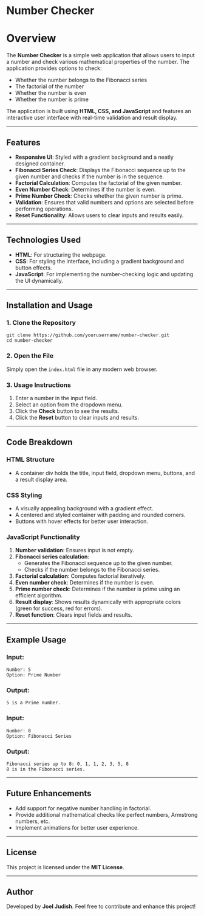# Number Checker

# Overview
The **Number Checker** is a simple web application that allows users to input a number and check various mathematical properties of the number. The application provides options to check:

- Whether the number belongs to the Fibonacci series
- The factorial of the number
- Whether the number is even
- Whether the number is prime

The application is built using **HTML, CSS, and JavaScript** and features an interactive user interface with real-time validation and result display.

---

## Features
- **Responsive UI**: Styled with a gradient background and a neatly designed container.
- **Fibonacci Series Check**: Displays the Fibonacci sequence up to the given number and checks if the number is in the sequence.
- **Factorial Calculation**: Computes the factorial of the given number.
- **Even Number Check**: Determines if the number is even.
- **Prime Number Check**: Checks whether the given number is prime.
- **Validation**: Ensures that valid numbers and options are selected before performing operations.
- **Reset Functionality**: Allows users to clear inputs and results easily.

---

## Technologies Used
- **HTML**: For structuring the webpage.
- **CSS**: For styling the interface, including a gradient background and button effects.
- **JavaScript**: For implementing the number-checking logic and updating the UI dynamically.

---

## Installation and Usage
### 1. Clone the Repository
```
git clone https://github.com/yourusername/number-checker.git
cd number-checker
```

### 2. Open the File
Simply open the `index.html` file in any modern web browser.

### 3. Usage Instructions
1. Enter a number in the input field.
2. Select an option from the dropdown menu.
3. Click the **Check** button to see the results.
4. Click the **Reset** button to clear inputs and results.

---

## Code Breakdown
### **HTML Structure**
- A container div holds the title, input field, dropdown menu, buttons, and a result display area.

### **CSS Styling**
- A visually appealing background with a gradient effect.
- A centered and styled container with padding and rounded corners.
- Buttons with hover effects for better user interaction.

### **JavaScript Functionality**
1. **Number validation**: Ensures input is not empty.
2. **Fibonacci series calculation**:
   - Generates the Fibonacci sequence up to the given number.
   - Checks if the number belongs to the Fibonacci series.
3. **Factorial calculation**: Computes factorial iteratively.
4. **Even number check**: Determines if the number is even.
5. **Prime number check**: Determines if the number is prime using an efficient algorithm.
6. **Result display**: Shows results dynamically with appropriate colors (green for success, red for errors).
7. **Reset function**: Clears input fields and results.

---

## Example Usage
### Input:
```
Number: 5
Option: Prime Number
```
### Output:
```
5 is a Prime number.
```

### Input:
```
Number: 8
Option: Fibonacci Series
```
### Output:
```
Fibonacci series up to 8: 0, 1, 1, 2, 3, 5, 8
8 is in the Fibonacci series.
```

---

## Future Enhancements
- Add support for negative number handling in factorial.
- Provide additional mathematical checks like perfect numbers, Armstrong numbers, etc.
- Implement animations for better user experience.

---

## License
This project is licensed under the **MIT License**.

---

## Author
Developed by **Joel Judish**. Feel free to contribute and enhance this project!

